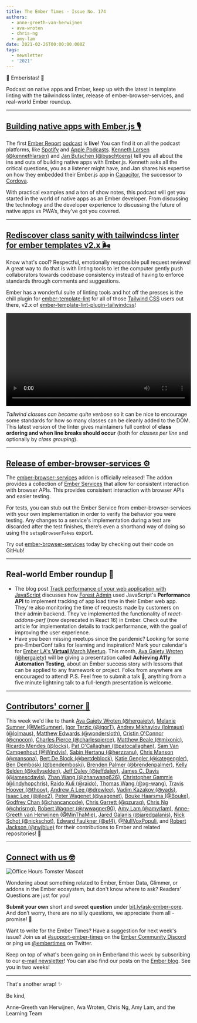 ```yaml
---
title: The Ember Times - Issue No. 174
authors:
  - anne-greeth-van-herwijnen
  - ava-wroten
  - chris-ng
  - amy-lam
date: 2021-02-26T00:00:00.000Z
tags:
  - newsletter
  - '2021'
---
```


👋 Emberistas! 🐹

Podcast on native apps and Ember, keep up with the latest in template linting with the tailwindcss linter, release of ember-browser-services, and real-world Ember roundup. 

---

## [Building native apps with Ember.js 🎙️](https://audio.ember.report)

The first [Ember Report](ember.report) [podcast](https://audio.ember.report/1680877/7875391-001-building-native-apps-with-ember-js) is **live**! You can find it on all the podcast platforms, like [Spotify](https://open.spotify.com/show/58CczXeudOxy4cCdQ0CJUi) and [Apple Podcasts](https://podcasts.apple.com/podcast/the-ember-report/id1554053161). [Kenneth Larsen (@kennethlarsen)](https://github.com/kennethlarsen) and [Jan Butschen (@buschtoens)](https://github.com/buschtoens) tell you all about the ins and outs of building native apps with Ember.js. Kenneth asks all the critical questions, you as a listener might have, and Jan shares his expertise on how they embedded their Ember.js app in [Capacitor](https://capacitorjs.com/docs), the successor to [Cordova](https://cordova.apache.org).

With practical examples and a ton of show notes, this podcast will get you started in the world of native apps as an Ember developer. From discussing the technology and the developer experience to discussing the future of native apps vs PWA’s, they’ve got you covered.

---

## [Rediscover class sanity with tailwindcss linter for ember templates v2.x 🌬](https://gitlab.com/michal-bryxi/open-source/ember-template-lint-plugin-tailwindcss)

Know what's cool? Respectful, emotionally responsible pull request reviews! A great way to do that is with linting tools to let the computer gently push collaborators towards codebase consistency instead of having to enforce standards through comments and suggestions.

Ember has a wonderful suite of linting tools and hot off the presses is the chill plugin for [ember-template-lint](https://github.com/ember-template-lint/ember-template-lint) for all of those [Tailwind CSS](https://tailwindcss.com/) users out there, v2.x of [ember-template-lint-plugin-tailwindcss](https://gitlab.com/michal-bryxi/open-source/ember-template-lint-plugin-tailwindcss)!

<video controls width="100%">
    <source src="https://gitlab.com/michal-bryxi/open-source/ember-template-lint-plugin-tailwindcss/-/raw/master/docs/rule/class-order.webm"
            type="video/webm" alt='Example of class-order rule'>

    Sorry, your browser doesn't support embedded videos.
</video>
<br>

_Tailwind classes can become quite verbose_ so it can be nice to encourage some standards for how so many classes can be cleanly added to the DOM. This latest version of the linter gives maintainers full control of **class ordering and when line breaks should occur** (both for _classes per line_ and optionally by _class grouping_).

---

## [Release of ember-browser-services ⚙️](https://github.com/CrowdStrike/ember-browser-services)

The [ember-browser-services](https://github.com/CrowdStrike/ember-browser-services) addon is officially released! The addon provides a collection of [Ember Services](https://guides.emberjs.com/release/services/) that allow for consistent interaction with browser APIs. This provides consistent interaction with browser APIs and easier testing.

For tests, you can stub out the Ember Service from ember-browser-services with your own implementation in order to verify the behavior you were testing. Any changes to a service's implementation during a test are discarded after the test finishes, there’s even a shorthand way of doing so using the `setupBrowserFakes` export.

Try out [ember-browser-services](https://github.com/CrowdStrike/ember-browser-services) today by checking out their code on GitHub!

---

## Real-world Ember roundup 🙌

* The blog post [Track performance of your web application with JavaScript](https://blog.forestadmin.com/track-performance-of-your-web-application-with-javascript-2/) discusses how [Forest Admin](https://www.forestadmin.com/) used JavaScript's **Performance API** to implement tracking of app load time in their Ember web app. They're also monitoring the time of requests made by customers on their admin backend. They've implemented the functionality of *react-addons-perf* (now deprecated in React 16) in Ember. Check out the article for implementation details to track performance, with the goal of improving the user experience.
* Have you been missing meetups since the pandemic? Looking for some pre-EmberConf talks for learning and inspiration? Mark your calendar's for [Ember LA's **Virtual** March Meetup](https://www.meetup.com/Ember-LA/events/276336494/). This month, [Ava Gaiety Wroten (@hergaiety)](https://github.com/hergaiety) will be giving a presentation called **Achieving A11y Automation Testing**, about an Ember success story with lessons that can be applied to any framework or project. Folks from anywhere are encouraged to attend! P.S. Feel free to submit a talk 📜, anything from a five minute lightning talk to a full-length presentation is welcome.

---

## [Contributors' corner 👏](https://guides.emberjs.com/release/contributing/repositories/)

<p>This week we'd like to thank <a href="https://github.com/hergaiety" rel="noopener noreferrer" target="_blank">Ava Gaiety Wroten (@hergaiety)</a>, <a href="https://github.com/MelSumner" rel="noopener noreferrer" target="_blank">Melanie Sumner (@MelSumner)</a>, <a href="https://github.com/igorT" rel="noopener noreferrer" target="_blank">Igor Terzic (@igorT)</a>, <a href="https://github.com/lolmaus" rel="noopener noreferrer" target="_blank">Andrey Mikhaylov (lolmaus) (@lolmaus)</a>, <a href="https://github.com/wondersloth" rel="noopener noreferrer" target="_blank">Matthew Edwards (@wondersloth)</a>, <a href="https://github.com/cnocon" rel="noopener noreferrer" target="_blank">Cristin O'Connor (@cnocon)</a>, <a href="https://github.com/charlespierce" rel="noopener noreferrer" target="_blank">Charles Pierce (@charlespierce)</a>, <a href="https://github.com/mixonic" rel="noopener noreferrer" target="_blank">Matthew Beale (@mixonic)</a>, <a href="https://github.com/locks" rel="noopener noreferrer" target="_blank">Ricardo Mendes (@locks)</a>, <a href="https://github.com/patocallaghan" rel="noopener noreferrer" target="_blank">Pat O'Callaghan (@patocallaghan)</a>, <a href="https://github.com/Windvis" rel="noopener noreferrer" target="_blank">Sam Van Campenhout (@Windvis)</a>, <a href="https://github.com/herzzanu" rel="noopener noreferrer" target="_blank">Sabin Hertanu (@herzzanu)</a>, <a href="https://github.com/mansona" rel="noopener noreferrer" target="_blank">Chris Manson (@mansona)</a>, <a href="https://github.com/bertdeblock" rel="noopener noreferrer" target="_blank">Bert De Block (@bertdeblock)</a>, <a href="https://github.com/kategengler" rel="noopener noreferrer" target="_blank">Katie Gengler (@kategengler)</a>, <a href="https://github.com/bendemboski" rel="noopener noreferrer" target="_blank">Ben Demboski (@bendemboski)</a>, <a href="https://github.com/brendenpalmer" rel="noopener noreferrer" target="_blank">Brenden Palmer (@brendenpalmer)</a>, <a href="https://github.com/kellyselden" rel="noopener noreferrer" target="_blank">Kelly Selden (@kellyselden)</a>, <a href="https://github.com/jeffdaley" rel="noopener noreferrer" target="_blank">Jeff Daley (@jeffdaley)</a>, <a href="https://github.com/jamescdavis" rel="noopener noreferrer" target="_blank">James C. Davis (@jamescdavis)</a>, <a href="https://github.com/zhanwang626" rel="noopener noreferrer" target="_blank">Zhan Wang (@zhanwang626)</a>, <a href="https://github.com/lindyhopchris" rel="noopener noreferrer" target="_blank">Christopher Gammie (@lindyhopchris)</a>, <a href="https://github.com/raido" rel="noopener noreferrer" target="_blank">Raido Kuli (@raido)</a>, <a href="https://github.com/xg-wang" rel="noopener noreferrer" target="_blank">Thomas Wang (@xg-wang)</a>, <a href="https://github.com/thoov" rel="noopener noreferrer" target="_blank">Travis Hoover (@thoov)</a>, <a href="https://github.com/drewlee" rel="noopener noreferrer" target="_blank">Andrew A Lee (@drewlee)</a>, <a href="https://github.com/yads" rel="noopener noreferrer" target="_blank">Vadim Kazakov (@yads)</a>, <a href="https://github.com/ijlee2" rel="noopener noreferrer" target="_blank">Isaac Lee (@ijlee2)</a>, <a href="https://github.com/wagenet" rel="noopener noreferrer" target="_blank">Peter Wagenet (@wagenet)</a>, <a href="https://github.com/Bouke" rel="noopener noreferrer" target="_blank">Bouke Haarsma (@Bouke)</a>, <a href="https://github.com/chancancode" rel="noopener noreferrer" target="_blank">Godfrey Chan (@chancancode)</a>, <a href="https://github.com/pzuraq" rel="noopener noreferrer" target="_blank">Chris Garrett (@pzuraq)</a>, <a href="https://github.com/chrisrng" rel="noopener noreferrer" target="_blank">Chris Ng (@chrisrng)</a>, <a href="https://github.com/rwwagner90" rel="noopener noreferrer" target="_blank">Robert Wagner (@rwwagner90)</a>, <a href="https://github.com/amyrlam" rel="noopener noreferrer" target="_blank">Amy Lam (@amyrlam)</a>, <a href="https://github.com/MinThaMie" rel="noopener noreferrer" target="_blank">Anne-Greeth van Herwijnen (@MinThaMie)</a>, <a href="https://github.com/jaredgalanis" rel="noopener noreferrer" target="_blank">Jared Galanis (@jaredgalanis)</a>, <a href="https://github.com/nickschot" rel="noopener noreferrer" target="_blank">Nick Schot (@nickschot)</a>, <a href="https://github.com/ef4" rel="noopener noreferrer" target="_blank">Edward Faulkner (@ef4)</a>, <a href="https://github.com/NullVoxPopuli" rel="noopener noreferrer" target="_blank">@NullVoxPopuli</a>, and <a href="https://github.com/rwjblue" rel="noopener noreferrer" target="_blank">Robert Jackson (@rwjblue)</a> for their contributions to Ember and related repositories! 💖</p>

---

## [Connect with us 🤓](https://docs.google.com/forms/d/e/1FAIpQLScqu7Lw_9cIkRtAiXKitgkAo4xX_pV1pdCfMJgIr6Py1V-9Og/viewform)

<div class="blog-row">
  <img class="float-right small transparent padded" alt="Office Hours Tomster Mascot" title="Readers' Questions" src="/images/tomsters/officehours.png" />

  <p>Wondering about something related to Ember, Ember Data, Glimmer, or addons in the Ember ecosystem, but don't know where to ask? Readers’ Questions are just for you!</p>

  <p><strong>Submit your own</strong> short and sweet <strong>question</strong> under <a href="https://bit.ly/ask-ember-core" target="rq">bit.ly/ask-ember-core</a>. And don’t worry, there are no silly questions, we appreciate them all - promise! 🤞</p>

  <p>Want to write for the Ember Times? Have a suggestion for next week's issue? Join us at <a href="https://discordapp.com/channels/480462759797063690/485450546887786506">#support-ember-times</a> on the <a href="https://discord.gg/emberjs">Ember Community Discord</a> or ping us <a href="https://twitter.com/embertimes">@embertimes</a> on Twitter.</p>

  <p>Keep on top of what's been going on in Emberland this week by subscribing to our <a href="https://embertimes.substack.com/">e-mail newsletter</a>! You can also find our posts on the <a href="https://blog.emberjs.com/tag/newsletter">Ember blog</a>. See you in two weeks!</p>
</div>

---

That's another wrap! ✨

Be kind,

Anne-Greeth van Herwijnen, Ava Wroten, Chris Ng, Amy Lam, and the Learning Team
